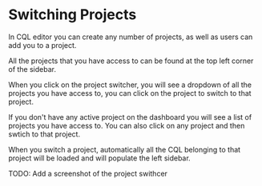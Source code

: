 # Switching Projects

In CQL editor you can create any number of projects, as well as users can add you to a project.

All the projects that you have access to can be found at the top left corner of the sidebar.

When you click on the project switcher, you will see a dropdown of all the projects you have access to, you can click on the project to switch to that project.

If you don't have any active project on the dashboard you will see a list of projects you have access to. You can also click on any project and then swtich to that project.

When you switch a project, automatically all the CQL belonging to that project will be loaded and will populate the left sidebar.

TODO: Add a screenshot of the project swithcer
